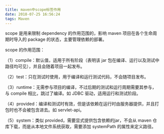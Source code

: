 ```yaml
---
title: maven中scope标签作用
date: 2018-07-25 16:56:24
tags: Maven
---
```

<meta name="referrer" content="no-referrer" />

scope 是用来限制 dependency 的作用范围的，影响 maven 项目在各个生命周期时导入的 package 的状态，主要管理依赖的部署。

scope 的作用范围：

（1）compile：默认值，适用于所有阶段（表明该 jar 包在编译、运行以及测试中路径均可见），并且会随着项目一起发布。

（2）test：只在测试时使用，用于编译和运行测试代码，不会随项目发布。

（3）runtime：无需参与项目的编译，不过后期的测试和运行周期需要其参与，与 compile 相比，跳过了编译。如 JDBC 驱动，适用运行和测试阶段。

（4）provided：编译和测试时有效，但是该依赖在运行时由服务器提供，并且打包时也不会被包含进去。如 servlet-api。

（5）system：类似 provided，需要显式提供包含依赖的jar，不会从 maven 仓库下载，而是从本地文件系统获取，需要添加 systemPath 的属性来定义路径。
